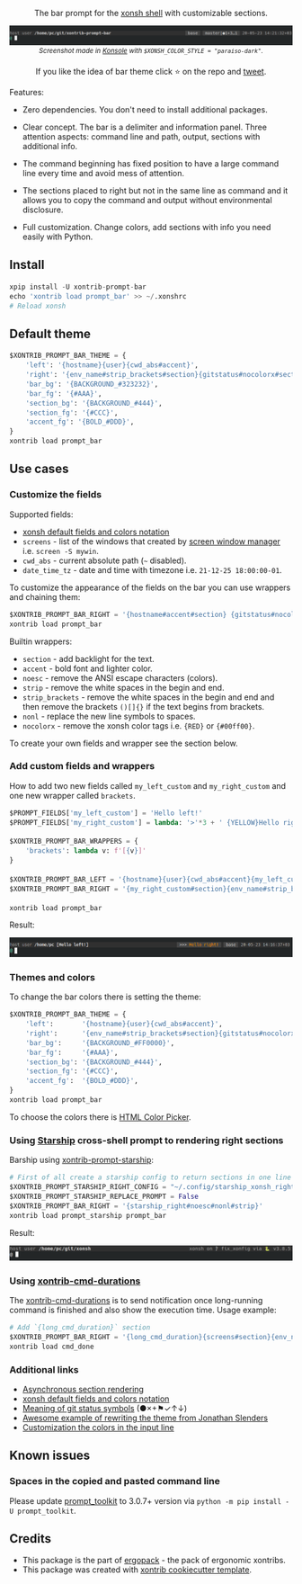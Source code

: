 <p align="center">  
    The bar prompt for the <a href="https://xon.sh">xonsh shell</a> with customizable sections.
</p>

<p align="center">  
<img src='https://raw.githubusercontent.com/anki-code/xontrib-prompt-bar/master/static/Demo.png' alt='[Demo]'>
<sup><i>Screenshot made in <a href="https://konsole.kde.org/">Konsole</a> with <code>$XONSH_COLOR_STYLE = "paraiso-dark"</code>.</i></sup>
</p>

<p align="center">  
If you like the idea of bar theme click ⭐ on the repo and <a href="https://twitter.com/intent/tweet?text=Nice%20xontrib%20for%20the%20xonsh%20shell!&url=https://github.com/anki-code/xontrib-prompt-bar" target="_blank">tweet</a>.
</p>

Features:

* Zero dependencies. You don't need to install additional packages.

* Clear concept. The bar is a delimiter and information panel. Three attention aspects: command line and path, output, sections with additional info.

* The command beginning has fixed position to have a large command line every time and avoid mess of attention.

* The sections placed to right but not in the same line as command and it allows you to copy the command and output without environmental disclosure.

* Full customization. Change colors, add sections with info you need easily with Python.


## Install
```python
xpip install -U xontrib-prompt-bar
echo 'xontrib load prompt_bar' >> ~/.xonshrc
# Reload xonsh
```

## Default theme

```python
$XONTRIB_PROMPT_BAR_THEME = {
    'left': '{hostname}{user}{cwd_abs#accent}',
    'right': '{env_name#strip_brackets#section}{gitstatus#nocolorx#section}{date_time_tz}',
    'bar_bg': '{BACKGROUND_#323232}',
    'bar_fg': '{#AAA}',
    'section_bg': '{BACKGROUND_#444}',
    'section_fg': '{#CCC}',
    'accent_fg': '{BOLD_#DDD}',
}
xontrib load prompt_bar
```

## Use cases

### Customize the fields

Supported fields:
* [xonsh default fields and colors notation](https://xon.sh/tutorial.html#customizing-the-prompt)
* `screens` - list of the windows that created by [screen window manager](https://www.gnu.org/software/screen/manual/screen.html#Overview) i.e. `screen -S mywin`.
* `cwd_abs` - current absolute path (`~` disabled).
* `date_time_tz` - date and time with timezone i.e. `21-12-25 18:00:00-01`.

To customize the appearance of the fields on the bar you can use wrappers and chaining them:
```python
$XONTRIB_PROMPT_BAR_RIGHT = '{hostname#accent#section} {gitstatus#nocolorx}'
xontrib load prompt_bar
```
Builtin wrappers:
* `section` - add backlight for the text.
* `accent` - bold font and lighter color.
* `noesc` - remove the ANSI escape characters (colors).
* `strip` - remove the white spaces in the begin and end.
* `strip_brackets` - remove the white spaces in the begin and end and then remove the brackets `()[]{}` if the text begins from brackets.
* `nonl` - replace the new line symbols to spaces.
* `nocolorx` - remove the xonsh color tags i.e. `{RED}` or `{#00ff00}`.

To create your own fields and wrapper see the section below.

### Add custom fields and wrappers
How to add two new fields called `my_left_custom` and `my_right_custom` and one new wrapper called `brackets`.
```python
$PROMPT_FIELDS['my_left_custom'] = 'Hello left!'
$PROMPT_FIELDS['my_right_custom'] = lambda: '>'*3 + ' {YELLOW}Hello right!'

$XONTRIB_PROMPT_BAR_WRAPPERS = {
    'brackets': lambda v: f'[{v}]'
}

$XONTRIB_PROMPT_BAR_LEFT = '{hostname}{user}{cwd_abs#accent}{my_left_custom#brackets}'
$XONTRIB_PROMPT_BAR_RIGHT = '{my_right_custom#section}{env_name#strip_brackets#section}{gitstatus#nocolorx#section}{date_time_tz}'

xontrib load prompt_bar
```
Result:

<img src='https://raw.githubusercontent.com/anki-code/xontrib-prompt-bar/master/static/Demo-custom.png' alt='[Demo custom fields]'>

### Themes and colors

To change the bar colors there is setting the theme:

```python
$XONTRIB_PROMPT_BAR_THEME = {
    'left':       '{hostname}{user}{cwd_abs#accent}',
    'right':      '{env_name#strip_brackets#section}{gitstatus#nocolorx#section}{date_time_tz}',
    'bar_bg':     '{BACKGROUND_#FF0000}',
    'bar_fg':     '{#AAA}',
    'section_bg': '{BACKGROUND_#444}',
    'section_fg': '{#CCC}',
    'accent_fg':  '{BOLD_#DDD}',
}
xontrib load prompt_bar
```
To choose the colors there is [HTML Color Picker](https://www.w3schools.com/colors/colors_picker.asp).

### Using [Starship](https://github.com/starship/starship) cross-shell prompt to rendering right sections

Barship using [xontrib-prompt-starship](https://github.com/anki-code/xontrib-prompt-starship):

```python
# First of all create a starship config to return sections in one line
$XONTRIB_PROMPT_STARSHIP_RIGHT_CONFIG = "~/.config/starship_xonsh_right.toml"
$XONTRIB_PROMPT_STARSHIP_REPLACE_PROMPT = False
$XONTRIB_PROMPT_BAR_RIGHT = '{starship_right#noesc#nonl#strip}'
xontrib load prompt_starship prompt_bar
```

Result:

<img src="https://raw.githubusercontent.com/anki-code/xontrib-prompt-bar/master/static/xontrib-prompt-bar-starship.png" alt="Prompt bar with starship sections.">

### Using [xontrib-cmd-durations](https://github.com/jnoortheen/xontrib-cmd-durations)

The [xontrib-cmd-durations](https://github.com/jnoortheen/xontrib-cmd-durations) is to send notification once long-running command is finished and also show the execution time. Usage example:

```python
# Add `{long_cmd_duration}` section
$XONTRIB_PROMPT_BAR_RIGHT = '{long_cmd_duration}{screens#section}{env_name#strip_brackets#section}{date_time_tz}'
xontrib load cmd_done
```

### Additional links
* [Asynchronous section rendering](https://xon.sh/envvars.html#enable-async-prompt)
* [xonsh default fields and colors notation](https://xon.sh/tutorial.html#customizing-the-prompt)
* [Meaning of git status symbols](https://xon.sh/envvars.html#xonsh-gitstatus) (●×+⚑✓↑↓)
* [Awesome example of rewriting the theme from Jonathan Slenders](https://github.com/prompt-toolkit/python-prompt-toolkit/blob/master/examples/prompts/fancy-zsh-prompt.py)
* [Customization the colors in the input line](https://github.com/xonsh/xonsh/pull/3878#issuecomment-707982828)

## Known issues
### Spaces in the copied and pasted command line
Please update [prompt_toolkit](https://github.com/prompt-toolkit/python-prompt-toolkit) 
to 3.0.7+ version via `python -m pip install -U prompt_toolkit`.

## Credits 
* This package is the part of [ergopack](https://github.com/anki-code/xontrib-ergopack) - the pack of ergonomic xontribs.
* This package was created with [xontrib cookiecutter template](https://github.com/xonsh/xontrib-cookiecutter).
